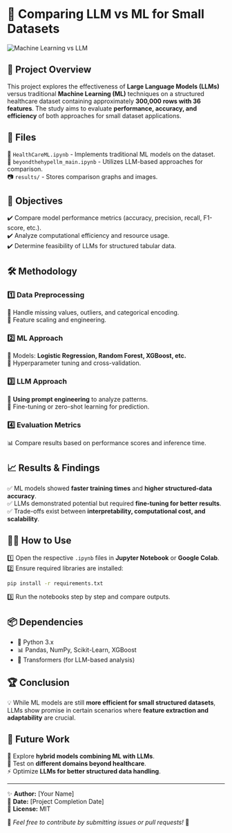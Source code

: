 # 🚀 Comparing LLM vs ML for Small Datasets

![Machine Learning vs LLM](https://upload.wikimedia.org/wikipedia/commons/thumb/4/4a/Neural_Network_Model.svg/800px-Neural_Network_Model.svg.png)

## 📌 Project Overview
This project explores the effectiveness of **Large Language Models (LLMs)** versus traditional **Machine Learning (ML)** techniques on a structured healthcare dataset containing approximately **300,000 rows with 36 features**. The study aims to evaluate **performance, accuracy, and efficiency** of both approaches for small dataset applications.

## 📂 Files
📁 `HealthCareML.ipynb` - Implements traditional ML models on the dataset.  
📁 `beyondthehypellm_main.ipynb` - Utilizes LLM-based approaches for comparison.  
📷 `results/` - Stores comparison graphs and images.

## 🎯 Objectives
✔️ Compare model performance metrics (accuracy, precision, recall, F1-score, etc.).  
✔️ Analyze computational efficiency and resource usage.  
✔️ Determine feasibility of LLMs for structured tabular data.

## 🛠 Methodology
### 1️⃣ Data Preprocessing
🔹 Handle missing values, outliers, and categorical encoding.  
🔹 Feature scaling and engineering.

### 2️⃣ ML Approach
🔹 Models: **Logistic Regression, Random Forest, XGBoost, etc.**  
🔹 Hyperparameter tuning and cross-validation.

### 3️⃣ LLM Approach
🔹 **Using prompt engineering** to analyze patterns.  
🔹 Fine-tuning or zero-shot learning for prediction.

### 4️⃣ Evaluation Metrics
📊 Compare results based on performance scores and inference time.

## 📈 Results & Findings
✅ ML models showed **faster training times** and **higher structured-data accuracy**.  
✅ LLMs demonstrated potential but required **fine-tuning for better results**.  
✅ Trade-offs exist between **interpretability, computational cost, and scalability**.

## 🏃‍♂️ How to Use
1️⃣ Open the respective `.ipynb` files in **Jupyter Notebook** or **Google Colab**.  
2️⃣ Ensure required libraries are installed:  
   ```bash
   pip install -r requirements.txt
   ```
3️⃣ Run the notebooks step by step and compare outputs.

## 📦 Dependencies
- 🐍 Python 3.x  
- 📊 Pandas, NumPy, Scikit-Learn, XGBoost  
- 🤖 Transformers (for LLM-based analysis)  

## 🏆 Conclusion
💡 While ML models are still **more efficient for small structured datasets**, LLMs show promise in certain scenarios where **feature extraction and adaptability** are crucial.

## 🔮 Future Work
🚀 Explore **hybrid models combining ML with LLMs**.  
📌 Test on **different domains beyond healthcare**.  
⚡ Optimize **LLMs for better structured data handling**.

---

✨ **Author:** [Your Name]  
📅 **Date:** [Project Completion Date]  
📜 **License:** MIT  

📌 _Feel free to contribute by submitting issues or pull requests!_ 🙌
